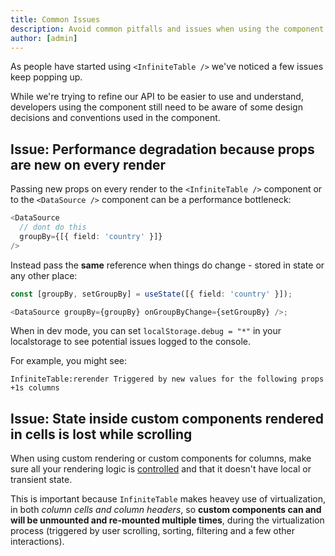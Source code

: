 ```yaml
---
title: Common Issues
description: Avoid common pitfalls and issues when using the component. Learn how to use it properly to perform smooth and avoid jank.
author: [admin]
---
```


As people have started using `<InfiniteTable />` we've noticed a few issues keep popping up.

While we're trying to refine our API to be easier to use and understand, developers using the component still need to be aware of some design decisions and conventions used in the component.

<!-- ## Issue: Using hooks directly in render functions

Columns in `<InfiniteTable />` have a <PropLink name="columns.render">render</PropLink> function, which should be a plain function, not a React component. When you directly specify a React component as a column `render` function you are breaking the [rules of React hooks](https://reactjs.org/docs/hooks-rules.html#only-call-hooks-from-react-functions).

So instead of doing


```ts  {11}
function Cmp({value}) {
  const onClick = useCallback(() => {
    // your logic
  }, [])
  return <div onClick={onClick}>{value}</div>;
}

const columns = {
  name: {
    field:'name',
    render: Cmp // do not do this
  }
}
```

You have to do


```ts  {11}
function Cmp({value}) {
  const onClick = useCallback(() => {
    // your logic
  }, [])
  return <div onClick={onClick}>{value}</div>;
}

const columns = {
  name: {
    field:'name',
    render: ({value}) => <Cmp value={value} />
  }
}
```

<PropLink name="columns.render" />, <PropLink name="columns.renderValue" /> and other render functions in columns need to be plain functions (they still can return `JSX`) and not React components. For most common cases a plain function is all you need - but rendering a component inside the function is also possible - in which case, you can use React hooks in that component. -->

## Issue: Performance degradation because props are new on every render

Passing new props on every render to the `<InfiniteTable />` component or to the `<DataSource />` component can be a performance bottleneck:

```ts
<DataSource
  // dont do this
  groupBy={[{ field: 'country' }]}
/>
```

Instead pass the **same** reference when things do change - stored in state or any other place:

```ts
const [groupBy, setGroupBy] = useState([{ field: 'country' }]);

<DataSource groupBy={groupBy} onGroupByChange={setGroupBy} />;
```

<Note>

When in dev mode, you can set `localStorage.debug = "*"` in your localstorage to see potential issues logged to the console. 

For example, you might see:

`InfiniteTable:rerender Triggered by new values for the following props +1s columns`

</Note>

## Issue: State inside custom components rendered in cells is lost while scrolling

When using custom rendering or custom components for columns, make sure all your rendering logic is [controlled](https://reactjs.org/docs/forms.html#controlled-components) and that it doesn't have local or transient state.

This is important because `InfiniteTable` makes heavey use of virtualization, in both _column cells and column headers_, so **custom components can and will be unmounted and re-mounted multiple times**, during the virtualization process (triggered by user scrolling, sorting, filtering and a few other interactions).
